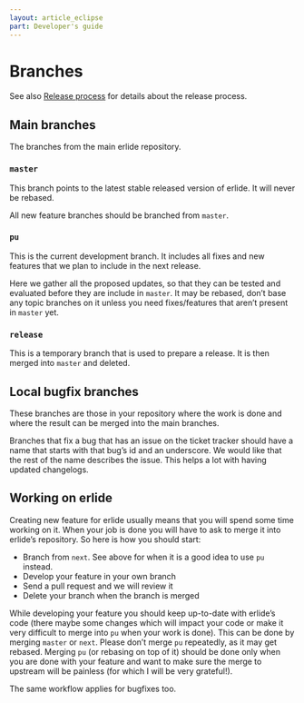 ```yaml
---
layout: article_eclipse
part: Developer's guide
---
```


# Branches

See also [Release process](3d0_Release-process.html) for details about the release process.

## Main branches

The branches from the main erlide repository.

### `master`

This branch points to the latest stable released version of erlide. It
will never be rebased.

All new feature branches should be branched from `master`.

### `pu`

This is the current development branch. It includes all fixes and new
features that we plan to include in the next release.

Here we gather all the proposed updates, so that they can be tested and
evaluated before they are include in `master`. It may be rebased, don’t
base any topic branches on it unless you need fixes/features that aren’t
present in `master` yet.

### `release`

This is a temporary branch that is used to prepare a release. It is then
merged into `master` and deleted.

## Local bugfix branches

These branches are those in your repository where the work is done and
where the result can be merged into the main branches.

Branches that fix a bug that has an issue on the ticket tracker should
have a name that starts with that bug’s id and an underscore. We would
like that the rest of the name describes the issue. This helps a lot
with having updated changelogs.

## Working on erlide

Creating new feature for erlide usually means that you will spend some
time working on it. When your job is done you will have to ask to merge
it into erlide’s repository. So here is how you should start:

- Branch from `next`. See above for when it is a good idea to use `pu`
instead.
- Develop your feature in your own branch
- Send a pull request and we will review it
- Delete your branch when the branch is merged

While developing your feature you should keep up-to-date with erlide’s
code (there maybe some changes which will impact your code or make it
very difficult to merge into `pu` when your work is done). This can be
done by merging `master` or `next`. Please don’t merge `pu` repeatedly,
as it may get rebased. Merging `pu` (or rebasing on top of it) should be
done only when you are done with your feature and want to make sure the
merge to upstream will be painless (for which I will be very grateful!).

The same workflow applies for bugfixes too.
